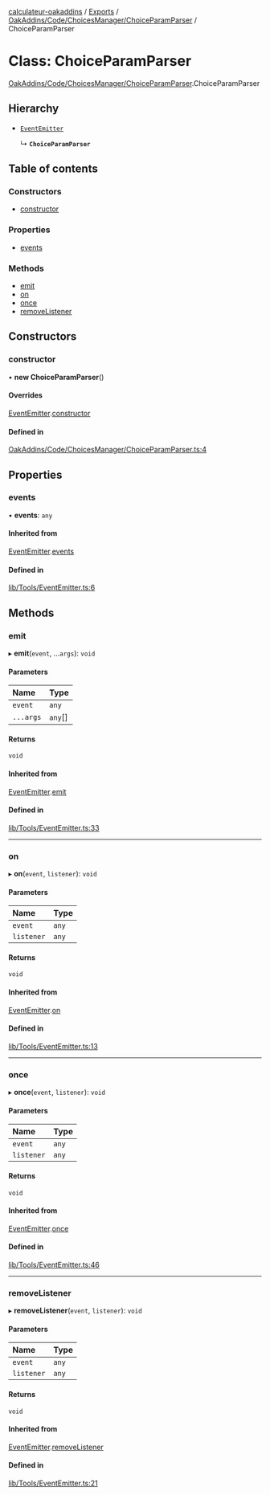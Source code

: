 [calculateur-oakaddins](../README.md) / [Exports](../modules.md) / [OakAddins/Code/ChoicesManager/ChoiceParamParser](../modules/oakaddins_code_choicesmanager_choiceparamparser.md) / ChoiceParamParser

# Class: ChoiceParamParser

[OakAddins/Code/ChoicesManager/ChoiceParamParser](../modules/oakaddins_code_choicesmanager_choiceparamparser.md).ChoiceParamParser

## Hierarchy

- [`EventEmitter`](lib_tools_eventemitter.eventemitter.md)

  ↳ **`ChoiceParamParser`**

## Table of contents

### Constructors

- [constructor](oakaddins_code_choicesmanager_choiceparamparser.choiceparamparser.md#constructor)

### Properties

- [events](oakaddins_code_choicesmanager_choiceparamparser.choiceparamparser.md#events)

### Methods

- [emit](oakaddins_code_choicesmanager_choiceparamparser.choiceparamparser.md#emit)
- [on](oakaddins_code_choicesmanager_choiceparamparser.choiceparamparser.md#on)
- [once](oakaddins_code_choicesmanager_choiceparamparser.choiceparamparser.md#once)
- [removeListener](oakaddins_code_choicesmanager_choiceparamparser.choiceparamparser.md#removelistener)

## Constructors

### constructor

• **new ChoiceParamParser**()

#### Overrides

[EventEmitter](lib_tools_eventemitter.eventemitter.md).[constructor](lib_tools_eventemitter.eventemitter.md#constructor)

#### Defined in

[OakAddins/Code/ChoicesManager/ChoiceParamParser.ts:4](https://github.com/P0ulpy/Configurateur-OakAddins/blob/a535c84/src/OakAddins/Code/ChoicesManager/ChoiceParamParser.ts#L4)

## Properties

### events

• **events**: `any`

#### Inherited from

[EventEmitter](lib_tools_eventemitter.eventemitter.md).[events](lib_tools_eventemitter.eventemitter.md#events)

#### Defined in

[lib/Tools/EventEmitter.ts:6](https://github.com/P0ulpy/Configurateur-OakAddins/blob/a535c84/src/lib/Tools/EventEmitter.ts#L6)

## Methods

### emit

▸ **emit**(`event`, ...`args`): `void`

#### Parameters

| Name | Type |
| :------ | :------ |
| `event` | `any` |
| `...args` | `any`[] |

#### Returns

`void`

#### Inherited from

[EventEmitter](lib_tools_eventemitter.eventemitter.md).[emit](lib_tools_eventemitter.eventemitter.md#emit)

#### Defined in

[lib/Tools/EventEmitter.ts:33](https://github.com/P0ulpy/Configurateur-OakAddins/blob/a535c84/src/lib/Tools/EventEmitter.ts#L33)

___

### on

▸ **on**(`event`, `listener`): `void`

#### Parameters

| Name | Type |
| :------ | :------ |
| `event` | `any` |
| `listener` | `any` |

#### Returns

`void`

#### Inherited from

[EventEmitter](lib_tools_eventemitter.eventemitter.md).[on](lib_tools_eventemitter.eventemitter.md#on)

#### Defined in

[lib/Tools/EventEmitter.ts:13](https://github.com/P0ulpy/Configurateur-OakAddins/blob/a535c84/src/lib/Tools/EventEmitter.ts#L13)

___

### once

▸ **once**(`event`, `listener`): `void`

#### Parameters

| Name | Type |
| :------ | :------ |
| `event` | `any` |
| `listener` | `any` |

#### Returns

`void`

#### Inherited from

[EventEmitter](lib_tools_eventemitter.eventemitter.md).[once](lib_tools_eventemitter.eventemitter.md#once)

#### Defined in

[lib/Tools/EventEmitter.ts:46](https://github.com/P0ulpy/Configurateur-OakAddins/blob/a535c84/src/lib/Tools/EventEmitter.ts#L46)

___

### removeListener

▸ **removeListener**(`event`, `listener`): `void`

#### Parameters

| Name | Type |
| :------ | :------ |
| `event` | `any` |
| `listener` | `any` |

#### Returns

`void`

#### Inherited from

[EventEmitter](lib_tools_eventemitter.eventemitter.md).[removeListener](lib_tools_eventemitter.eventemitter.md#removelistener)

#### Defined in

[lib/Tools/EventEmitter.ts:21](https://github.com/P0ulpy/Configurateur-OakAddins/blob/a535c84/src/lib/Tools/EventEmitter.ts#L21)
